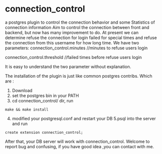 # connection_control
a postgres plugin to control the connection behavior  and some Statistics of connection information
Aim to control the connection between front and backend, but now has many improvement to do.
At present we can determine refuse the connection for login failed for special times and refuse the
connection from this username for how long time.
We have two parameters:
connection_control.minutes  //minutes to refuse users login

connection_control.threshold //failed times before refuse users login

It is easy to understand the two parameter without explanation.

The installation of the  plugin is just like common postgres contribs. Which are :
1. Download 
2. set the postgres bin in your PATH
3. cd connection_control/ dir, run 
```
make && make install
```
4. modified your postgresql.conf and restart your DB
5.psql into the server and run 
```
create extension connection_control;
```
After that, your DB server will work with connection_control.
Welcome to report bug and confusing, if you have good idea ,you can contact with me.
